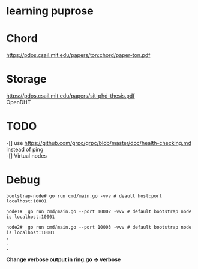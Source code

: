 # learning puprose

# Chord
https://pdos.csail.mit.edu/papers/ton:chord/paper-ton.pdf   


# Storage 
https://pdos.csail.mit.edu/papers/sit-phd-thesis.pdf    
OpenDHT   



# TODO
-[] use https://github.com/grpc/grpc/blob/master/doc/health-checking.md instead of ping  
-[] Virtual nodes  


# Debug 
```
bootstrap-node# go run cmd/main.go -vvv # deault host:port localhost:10001

node1#  go run cmd/main.go --port 10002 -vvv # default bootstrap node is localhost:10001

node2#  go run cmd/main.go --port 10003 -vvv # default bootstrap node is localhost:10001
.
.
.

```
**Change verbose output in ring.go -> verbose**